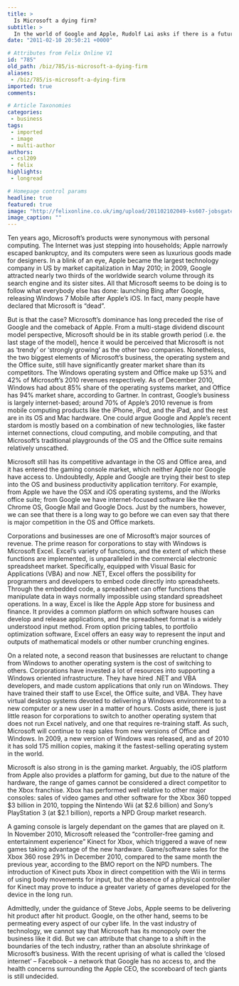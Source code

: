 ```yaml
---
title: >
  Is Microsoft a dying firm?
subtitle: >
  In the world of Google and Apple, Rudolf Lai asks if there is a future for Microsoft
date: "2011-02-10 20:50:21 +0000"

# Attributes from Felix Online V1
id: "785"
old_path: /biz/785/is-microsoft-a-dying-firm
aliases:
 - /biz/785/is-microsoft-a-dying-firm
imported: true
comments:

# Article Taxonomies
categories:
 - business
tags:
 - imported
 - image
 - multi-author
authors:
 - csl209
 - felix
highlights:
 - longread

# Homepage control params
headline: true
featured: true
image: "http://felixonline.co.uk/img/upload/201102102049-ks607-jobsgate.jpg"
image_caption: ""
---
```


Ten years ago, Microsoft’s products were synonymous with personal computing. The Internet was just stepping into households; Apple narrowly escaped bankruptcy, and its computers were seen as luxurious goods made for designers. In a blink of an eye, Apple became the largest technology company in US by market capitalization in May 2010; in 2009, Google attracted nearly two thirds of the worldwide search volume through its search engine and its sister sites. All that Microsoft seems to be doing is to follow what everybody else has done: launching Bing after Google, releasing Windows 7 Mobile after Apple’s iOS. In fact, many people have declared that Microsoft is “dead”.

But is that the case? Microsoft’s dominance has long preceded the rise of Google and the comeback of Apple. From a multi-stage dividend discount model perspective, Microsoft should be in its stable growth period (i.e. the last stage of the model), hence it would be perceived that Microsoft is not as ‘trendy’ or ‘strongly growing’ as the other two companies. Nonetheless, the two biggest elements of Microsoft’s business, the operating system and the Office suite, still have significantly greater market share than its competitors. The Windows operating system and Office make up 53% and 42% of Microsoft’s 2010 revenues respectively. As of December 2010, Windows had about 85% share of the operating systems market, and Office has 94% market share, according to Gartner. In contrast, Google’s business is largely internet-based; around 70% of Apple’s 2010 revenue is from mobile computing products like the iPhone, iPod, and the iPad, and the rest are in its OS and Mac hardware. One could argue Google and Apple’s recent stardom is mostly based on a combination of new technologies, like faster internet connections, cloud computing, and mobile computing, and that Microsoft’s traditional playgrounds of the OS and the Office suite remains relatively unscathed.

Microsoft still has its competitive advantage in the OS and Office area, and it has entered the gaming console market, which neither Apple nor Google have access to. Undoubtedly, Apple and Google are trying their best to step into the OS and business productivity application territory. For example, from Apple we have the OSX and iOS operating systems, and the iWorks office suite; from Google we have internet-focused software like the Chrome OS, Google Mail and Google Docs. Just by the numbers, however, we can see that there is a long way to go before we can even say that there is major competition in the OS and Office markets.

Corporations and businesses are one of Microsoft’s major sources of revenue. The prime reason for corporations to stay with Windows is Microsoft Excel. Excel’s variety of functions, and the extent of which these functions are implemented, is unparalleled in the commercial electronic spreadsheet market. Specifically, equipped with Visual Basic for Applications (VBA) and now .NET, Excel offers the possibility for programmers and developers to embed code directly into spreadsheets. Through the embedded code, a spreadsheet can offer functions that manipulate data in ways normally impossible using standard spreadsheet operations. In a way, Excel is like the Apple App store for business and finance. It provides a common platform on which software houses can develop and release applications, and the spreadsheet format is a widely understood input method. From option pricing tables, to portfolio optimization software, Excel offers an easy way to represent the input and outputs of mathematical models or other number crunching engines.

On a related note, a second reason that businesses are reluctant to change from Windows to another operating system is the cost of switching to others. Corporations have invested a lot of resources into supporting a Windows oriented infrastructure. They have hired .NET and VBA developers, and made custom applications that only run on Windows. They have trained their staff to use Excel, the Office suite, and VBA. They have virtual desktop systems devoted to delivering a Windows environment to a new computer or a new user in a matter of hours. Costs aside, there is just little reason for corporations to switch to another operating system that does not run Excel natively, and one that requires re-training staff. As such, Microsoft will continue to reap sales from new versions of Office and Windows. In 2009, a new version of Windows was released, and as of 2010 it has sold 175 million copies, making it the fastest-selling operating system in the world.

Microsoft is also strong in is the gaming market. Arguably, the iOS platform from Apple also provides a platform for gaming, but due to the nature of the hardware, the range of games cannot be considered a direct competitor to the Xbox franchise. Xbox has performed well relative to other major consoles: sales of video games and other software for the Xbox 360 topped $3 billion in 2010, topping the Nintendo Wii (at $2.6 billion) and Sony’s PlayStation 3 (at $2.1 billion), reports a NPD Group market research.

A gaming console is largely dependant on the games that are played on it. In November 2010, Microsoft released the “controller-free gaming and entertainment experience” Kinect for Xbox, which triggered a wave of new games taking advantage of the new hardware. Game/software sales for the Xbox 360 rose 29% in December 2010, compared to the same month the previous year, according to the BMO report on the NPD numbers. The introduction of Kinect puts Xbox in direct competition with the Wii in terms of using body movements for input, but the absence of a physical controller for Kinect may prove to induce a greater variety of games developed for the device in the long run.

Admittedly, under the guidance of Steve Jobs, Apple seems to be delivering hit product after hit product. Google, on the other hand, seems to be permeating every aspect of our cyber life. In the vast industry of technology, we cannot say that Microsoft has its monopoly over the business like it did. But we can attribute that change to a shift in the boundaries of the tech industry, rather than an absolute shrinkage of Microsoft’s business. With the recent uprising of what is called the ‘closed internet’ – Facebook – a network that Google has no access to, and the health concerns surrounding the Apple CEO, the scoreboard of tech giants is still undecided.
